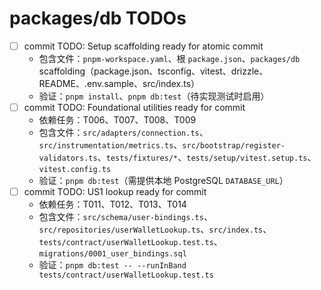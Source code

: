 # packages/db TODOs

- [ ] commit TODO: Setup scaffolding ready for atomic commit
  - 包含文件：`pnpm-workspace.yaml`、根 `package.json`、`packages/db` scaffolding（package.json、tsconfig、vitest、drizzle、README、.env.sample、src/index.ts）
  - 验证：`pnpm install`、`pnpm db:test`（待实现测试时启用）
- [ ] commit TODO: Foundational utilities ready for commit
  - 依赖任务：T006、T007、T008、T009
  - 包含文件：`src/adapters/connection.ts`、`src/instrumentation/metrics.ts`、`src/bootstrap/register-validators.ts`、`tests/fixtures/*`、`tests/setup/vitest.setup.ts`、`vitest.config.ts`
  - 验证：`pnpm db:test`（需提供本地 PostgreSQL `DATABASE_URL`）
- [ ] commit TODO: US1 lookup ready for commit
  - 依赖任务：T011、T012、T013、T014
  - 包含文件：`src/schema/user-bindings.ts`、`src/repositories/userWalletLookup.ts`、`src/index.ts`、`tests/contract/userWalletLookup.test.ts`、`migrations/0001_user_bindings.sql`
  - 验证：`pnpm db:test -- --runInBand tests/contract/userWalletLookup.test.ts`
